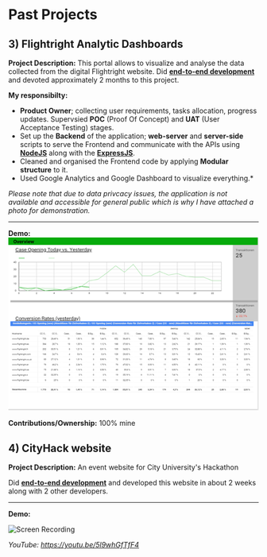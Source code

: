 # Past Projects

## 3) Flightright Analytic Dashboards

**Project Description:** This portal allows to visualize and analyse the data collected from the digital Flightright website. Did **[end-to-end development](http://www.rapidsofttechnologies.com/end-to-end-website-development.php)** and devoted approximately 2 months to this project.

**My responsibilty:**
* **Product Owner**; collecting user requirements, tasks allocation, progress updates. Supervsied **POC** (Proof Of Concept) and **UAT** (User Acceptance Testing) stages.
* Set up the **Backend** of the application; **web-server** and **server-side** scripts to serve the Frontend and communicate with the APIs using **[NodeJS](https://nodejs.org/en/)** along with the **[ExpressJS](https://expressjs.com/)**.
* Cleaned and organised the Frontend code by applying **Modular structure** to it. 
* Used Google Analytics and Google Dashboard to visualize everything.*

*Please note that due to data privcacy issues, the application is not available and accessible for general public which is why I have attached a photo for demonstration.*

---

**Demo:**
![Screen ok](https://github.com/mustafaparekh53/PastProjects/blob/master/1%20ClaimCheck%20Dashboards/Photos/Picture1.png)


**Contributions/Ownership:** 100% mine

## 4) CityHack website

**Project Description:** An event website for City University's Hackathon

Did **[end-to-end development](http://www.rapidsofttechnologies.com/end-to-end-website-development.php)** and developed this website in about 2 weeks along with 2 other developers.

---

**Demo:**

![Screen Recording](https://github.com/mustafaparekh53/PastProjects/blob/master/4%20CityHack/Screen%20Recording%202020-02-15%20at%203.29.50%20AM.gif)

*YouTube: https://youtu.be/5l9whGfTfF4*
